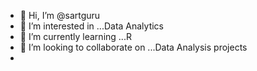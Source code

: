 - 👋 Hi, I’m @sartguru
- 👀 I’m interested in ...Data Analytics 
- 🌱 I’m currently learning ...R
- 💞️ I’m looking to collaborate on ...Data Analysis projects 
- 

<!---
sartguru/sartguru is a ✨ special ✨ repository because its `README.md` (this file) appears on your GitHub profile.
You can click the Preview link to take a look at your changes.
--->

